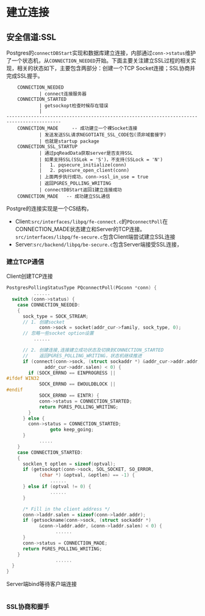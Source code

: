# 建立连接
## 安全信道:SSL
Postgres的`connectDBStart`实现和数据库建立连接，内部通过`conn->status`维护了一个状态机，从`CONNECTION_NEEDED`开始。下面主要关注建立SSL过程的相关实现，相关的状态如下，主要包含两部分：创建一个TCP Socket连接；SSL协商并完成SSL握手。
```
    CONNECTION_NEEDED
            | connect连接服务器
    CONNECTION_STARTED
            | getsockopt检查时候存在错误
            |
------------------------------------------------------------------------------------------
    CONNECTION_MADE     -- 成功建立一个裸Socket连接
            | 发送发送SSL请求NEGOTIATE_SSL_CODE包(须非域套接字)
            | 也就是startup package
    CONNECTION_SSL_STARTUP
            | 通过pqReadData获取server是否支持SSL
            | 如果支持SSL(SSLok = 'S')，不支持(SSLock = 'N')
            |   1. pqsecure_initialize(conn)
            |   2. pqsecure_open_client(conn)
            | 上面两步执行成功，conn->ssl_in_use = true
            | 返回PGRES_POLLING_WRITING
            | connectDBStart返回1建立连接成功
    CONNECTION_MADE   -- 成功建立SSL通信 
```
Postgre的连接实现是一个CS结构，
- Client:`src/interfaces/libpq/fe-connect.c`的`PQconnectPoll`在CONNECTION_MADE状态建立和Server的TCP连接。`src/interfaces/libpq/fe-secure.c`包含Client端尝试建立SSL连接
- Server:`src/backend/libpq/be-secure.c`包含Server端接受SSL连接，

### 建立TCP通信
Client创建TCP连接
```C
PostgresPollingStatusType PQconnectPoll(PGconn *conn) {
          ......
  switch (conn->status) {
    case CONNECTION_NEEDED:
    {
      sock_type = SOCK_STREAM;
      // 1. 创建socket
			conn->sock = socket(addr_cur->family, sock_type, 0);
      // 忽略一些socket option设置
          ......

      // 2. 创建连接,连接建立成功状态及切换到CONNECTION_STARTED
      //    返回PGRES_POLLING_WRITING，状态机继续推进
      if (connect(conn->sock, (struct sockaddr *) &addr_cur->addr.addr,
              addr_cur->addr.salen) < 0) {
        if (SOCK_ERRNO == EINPROGRESS ||
#ifdef WIN32
            SOCK_ERRNO == EWOULDBLOCK ||
#endif
            SOCK_ERRNO == EINTR) {
            conn->status = CONNECTION_STARTED;
            return PGRES_POLLING_WRITING;
        }
      } else {
        conn->status = CONNECTION_STARTED;
				goto keep_going;
      }
            .....
    }
    case CONNECTION_STARTED:
    {
      socklen_t	optlen = sizeof(optval);
      if (getsockopt(conn->sock, SOL_SOCKET, SO_ERROR,
            (char *) &optval, &optlen) == -1) {
                ......
      } else if (optval != 0) {
                ......
      }

      /* Fill in the client address */
      conn->laddr.salen = sizeof(conn->laddr.addr);
      if (getsockname(conn->sock, (struct sockaddr *)
            &conn->laddr.addr, &conn->laddr.salen) < 0) {
                  ......
      }
      conn->status = CONNECTION_MADE;
      return PGRES_POLLING_WRITING;
    }
                  ......
  }
}
```

Server端bind等待客户端连接
```C

```


### SSL协商和握手
